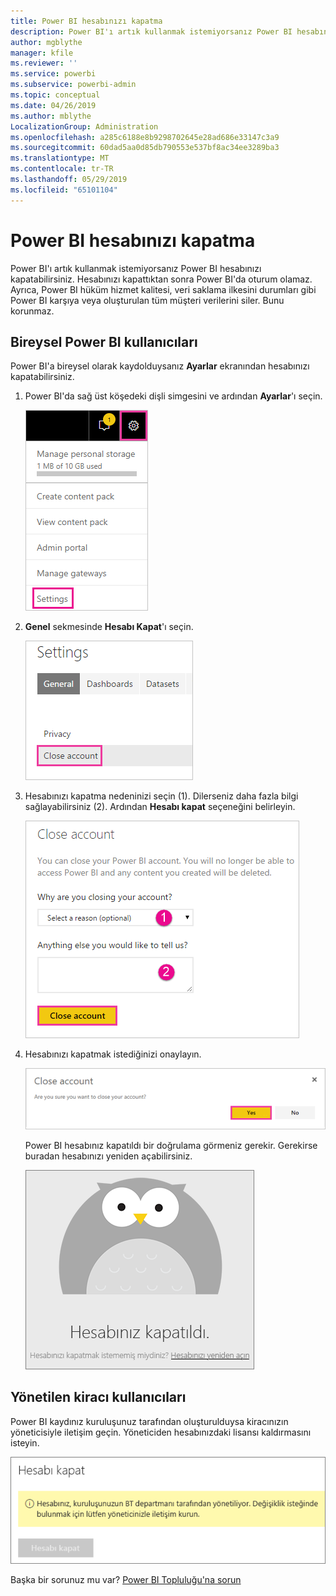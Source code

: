 ```yaml
---
title: Power BI hesabınızı kapatma
description: Power BI'ı artık kullanmak istemiyorsanız Power BI hesabınızı kapatabilirsiniz.
author: mgblythe
manager: kfile
ms.reviewer: ''
ms.service: powerbi
ms.subservice: powerbi-admin
ms.topic: conceptual
ms.date: 04/26/2019
ms.author: mblythe
LocalizationGroup: Administration
ms.openlocfilehash: a285c6188e8b9298702645e28ad686e33147c3a9
ms.sourcegitcommit: 60dad5aa0d85db790553e537bf8ac34ee3289ba3
ms.translationtype: MT
ms.contentlocale: tr-TR
ms.lasthandoff: 05/29/2019
ms.locfileid: "65101104"
---
```

# <a name="close-your-power-bi-account"></a>Power BI hesabınızı kapatma

Power BI'ı artık kullanmak istemiyorsanız Power BI hesabınızı kapatabilirsiniz.  Hesabınızı kapattıktan sonra Power BI'da oturum olamaz. Ayrıca, Power BI hüküm hizmet kalitesi, veri saklama ilkesini durumları gibi Power BI karşıya veya oluşturulan tüm müşteri verilerini siler. Bunu korunmaz.

## <a name="individual-power-bi-users"></a>Bireysel Power BI kullanıcıları

Power BI'a bireysel olarak kaydolduysanız **Ayarlar** ekranından hesabınızı kapatabilirsiniz.

1. Power BI'da sağ üst köşedeki dişli simgesini ve ardından **Ayarlar**'ı seçin.

    ![Sağ üst köşesinin dişli simgesini ve çekilerek ayarlar seçeneği ile kullanıcı arabiriminin ekran görüntüsü.](media/service-admin-closing-your-account/close-account-settings.png)

1. **Genel** sekmesinde **Hesabı Kapat**'ı seçin.

    ![Çağrılan sol üst köşesinin hesabı Kapat seçeneğiyle ayarlar sayfasının ekran görüntüsü.](media/service-admin-closing-your-account/close-account-settings-2.png)

1. Hesabınızı kapatma nedeninizi seçin (1). Dilerseniz daha fazla bilgi sağlayabilirsiniz (2). Ardından **Hesabı kapat** seçeneğini belirleyin.

    ![Hesabı Kapat seçeneğiyle çekilerek hesabı Kapat iletişim kutusunun ekran görüntüsü.](media/service-admin-closing-your-account/close-account-settings-3.png)

1. Hesabınızı kapatmak istediğinizi onaylayın.

    ![Bahsedilen Evet seçeneği ile hesabı kapat onay iletişim kutusunun ekran görüntüsü.](media/service-admin-closing-your-account/close-account-settings-4.png)

    Power BI hesabınız kapatıldı bir doğrulama görmeniz gerekir. Gerekirse buradan hesabınızı yeniden açabilirsiniz.

    ![Ekran görüntüsü hesabınız kapatıldı iletişim.](media/service-admin-closing-your-account/close-account-settings-5.png)

## <a name="managed-tenant-users"></a>Yönetilen kiracı kullanıcıları

Power BI kaydınız kuruluşunuz tarafından oluşturulduysa kiracınızın yöneticisiyle iletişim geçin. Yöneticiden hesabınızdaki lisansı kaldırmasını isteyin.

![Yönetilen hesabı kapatma](media/service-admin-closing-your-account/close-account-managed.png)

Başka bir sorunuz mu var? [Power BI Topluluğu'na sorun](http://community.powerbi.com/)